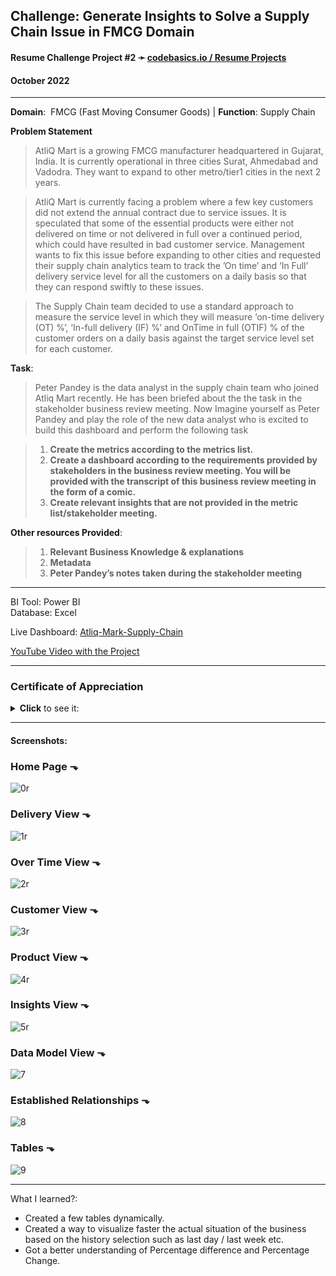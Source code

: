 ## **Challenge**: Generate Insights to Solve a Supply Chain Issue in FMCG Domain

#### Resume Challenge Project #2 ➛ [codebasics.io / Resume Projects](https://codebasics.io/challenge/codebasics-resume-project-challenge)
#### October 2022

---
**Domain**:  FMCG (Fast Moving Consumer Goods) | **Function**: Supply Chain

**Problem Statement**
> AtliQ Mart is a growing FMCG manufacturer headquartered in Gujarat, India. It is currently operational in three cities Surat, Ahmedabad and Vadodra. They want to expand to other metro/tier1 cities in the next 2 years.

> AtliQ Mart is currently facing a problem where a few key customers did not extend the annual contract due to service issues. It is speculated that some of the essential products were either not delivered on time or not delivered in full over a continued period, which could have resulted in bad customer service. Management wants to fix this issue before expanding to other cities and requested their supply chain analytics team to track the ’On time’ and ‘In Full’ delivery service level for all the customers on a daily basis so that they can respond swiftly to these issues.

> The Supply Chain team decided to use a standard approach to measure the service level in which they will measure ‘on-time delivery (OT) %’, ‘In-full delivery (IF) %’ and OnTime in full (OTIF) % of the customer orders on a daily basis against the target service level set for each customer.

**Task**:  
> Peter Pandey is the data analyst in the supply chain team who joined Atliq Mart recently. He has been briefed about the the task in the stakeholder business review meeting. Now Imagine yourself as Peter Pandey and play the role of the new data analyst who is excited to build this dashboard and perform the following task

> 1. **Create the metrics according to the metrics list.**
> 2. **Create a dashboard according to the requirements provided by stakeholders in the business review meeting. You will be provided with the transcript of this business review meeting in the form of a comic.**
> 3. **Create relevant insights that are not provided in the metric list/stakeholder meeting.**

**Other resources Provided**:
> 1. **Relevant Business Knowledge & explanations**
> 2. **Metadata**
> 3. **Peter Pandey’s notes taken during the stakeholder meeting**

---

BI Tool: Power BI  
Database: Excel  

Live Dashboard: [Atliq-Mark-Supply-Chain](https://www.novypro.com/project/atliq-mark-supply-chain-by-teodor-cristia)

[YouTube Video with the Project](https://youtu.be/UWELSwaGPLw)

---

### Certificate of Appreciation
<details><summary><b>Click</b> to see it:</summary><img src="https://user-images.githubusercontent.com/94936000/202327321-158b57b6-855f-479c-9eda-7e017121f247.jpg"></details>

---

#### Screenshots:

### Home Page ⬎
![0r](https://user-images.githubusercontent.com/94936000/200185248-6e73f122-fd46-4d01-a144-2e269addbd55.jpg)

### Delivery View ⬎
![1r](https://user-images.githubusercontent.com/94936000/200185250-05336332-2845-4497-b874-1f27568b15a5.jpg)

### Over Time View ⬎
![2r](https://user-images.githubusercontent.com/94936000/200185251-9dc0e0c2-ab4f-4169-8ad0-097afb73c7ad.jpg)

### Customer View ⬎
![3r](https://user-images.githubusercontent.com/94936000/200185252-f9d447d0-96a4-4e12-ac91-78a196aa63ca.jpg)

### Product View ⬎
![4r](https://user-images.githubusercontent.com/94936000/200185253-0d11bd1e-7a18-4b6e-8423-54e265c91465.jpg)

### Insights View ⬎
![5r](https://user-images.githubusercontent.com/94936000/200185254-45d112d5-1702-414b-90c7-17ab2be42246.jpg)

### Data Model View ⬎
![7](https://user-images.githubusercontent.com/94936000/200146654-04c23518-8844-4efa-91b4-4752a6e9f649.jpg)

### Established Relationships ⬎
![8](https://user-images.githubusercontent.com/94936000/200146655-3e7b5358-3bea-419a-96f7-7e47a98bae3d.jpg)

### Tables ⬎
![9](https://user-images.githubusercontent.com/94936000/200146657-e7062af9-4131-4ac8-8c13-76a0732849ac.jpg)

---


What I learned?:
* Created a few tables dynamically.
* Created a way to visualize faster the actual situation of the business based on the history selection such as last day / last week etc.
* Got a better understanding of Percentage difference and Percentage Change.
